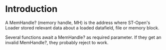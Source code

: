 # Introduction #

A MemHandle? (memory handle, MH) is the address where ST-Open's Loader stored relevant data about a loaded datafield, file or memory block.

Several functions await a MemHandle? as required parameter. If they get an invalid MemHandle?, they probably reject to work.